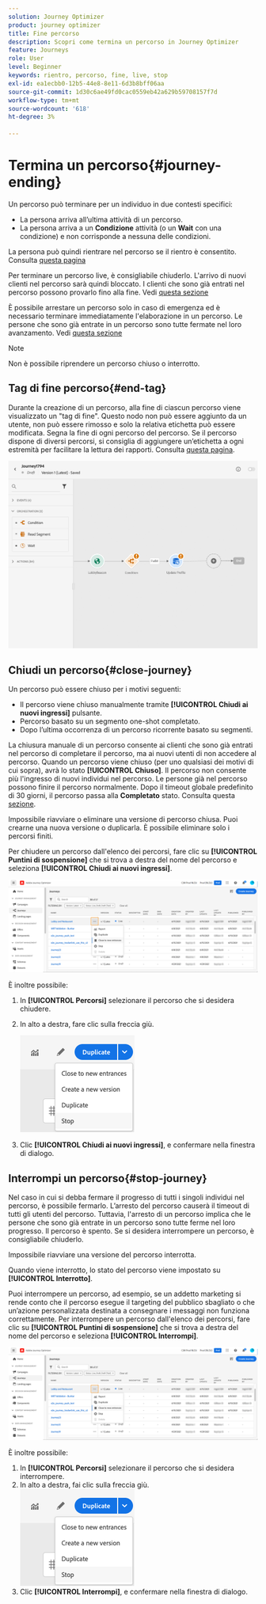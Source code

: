 ```yaml
---
solution: Journey Optimizer
product: journey optimizer
title: Fine percorso
description: Scopri come termina un percorso in Journey Optimizer
feature: Journeys
role: User
level: Beginner
keywords: rientro, percorso, fine, live, stop
exl-id: ea1ecbb0-12b5-44e8-8e11-6d3b8bff06aa
source-git-commit: 1d30c6ae49fd0cac0559eb42a629b59708157f7d
workflow-type: tm+mt
source-wordcount: '618'
ht-degree: 3%

---
```


# Termina un percorso{#journey-ending}

Un percorso può terminare per un individuo in due contesti specifici:

* La persona arriva all’ultima attività di un percorso.
* La persona arriva a un **Condizione** attività (o un **Wait** con una condizione) e non corrisponde a nessuna delle condizioni.

La persona può quindi rientrare nel percorso se il rientro è consentito. Consulta [questa pagina](../building-journeys/journey-gs.md#change-properties)

Per terminare un percorso live, è consigliabile chiuderlo. L&#39;arrivo di nuovi clienti nel percorso sarà quindi bloccato. I clienti che sono già entrati nel percorso possono provarlo fino alla fine. Vedi [questa sezione](../building-journeys/journey.md#close-journey)

È possibile arrestare un percorso solo in caso di emergenza ed è necessario terminare immediatamente l&#39;elaborazione in un percorso. Le persone che sono già entrate in un percorso sono tutte fermate nel loro avanzamento. Vedi [questa sezione](../building-journeys/journey.md#stop-journey)

>[!NOTE]
>
>Non è possibile riprendere un percorso chiuso o interrotto.

## Tag di fine percorso{#end-tag}

Durante la creazione di un percorso, alla fine di ciascun percorso viene visualizzato un &quot;tag di fine&quot;. Questo nodo non può essere aggiunto da un utente, non può essere rimosso e solo la relativa etichetta può essere modificata. Segna la fine di ogni percorso del percorso. Se il percorso dispone di diversi percorsi, si consiglia di aggiungere un’etichetta a ogni estremità per facilitare la lettura dei rapporti. Consulta [questa pagina](../reports/live-report.md).

![](assets/journey-end.png)

<!--

### End activity{#journey-end-activity}

The **[!UICONTROL End]** activity allows you to mark the end of each path of the journey. It is not mandatory but recommended for visual clarity. See [this page](../building-journeys/end-activity.md)

![](assets/journey54.png)

-->

## Chiudi un percorso{#close-journey}

Un percorso può essere chiuso per i motivi seguenti:

* Il percorso viene chiuso manualmente tramite **[!UICONTROL Chiudi ai nuovi ingressi]** pulsante.
* Percorso basato su un segmento one-shot completato.
* Dopo l’ultima occorrenza di un percorso ricorrente basato su segmenti.

La chiusura manuale di un percorso consente ai clienti che sono già entrati nel percorso di completare il percorso, ma ai nuovi utenti di non accedere al percorso. Quando un percorso viene chiuso (per uno qualsiasi dei motivi di cui sopra), avrà lo stato **[!UICONTROL Chiuso]**. Il percorso non consente più l&#39;ingresso di nuovi individui nel percorso. Le persone già nel percorso possono finire il percorso normalmente. Dopo il timeout globale predefinito di 30 giorni, il percorso passa alla **Completato** stato. Consulta questa [sezione](../building-journeys/journey-gs.md#global_timeout).

Impossibile riavviare o eliminare una versione di percorso chiusa. Puoi crearne una nuova versione o duplicarla. È possibile eliminare solo i percorsi finiti.

Per chiudere un percorso dall&#39;elenco dei percorsi, fare clic su **[!UICONTROL Puntini di sospensione]** che si trova a destra del nome del percorso e seleziona **[!UICONTROL Chiudi ai nuovi ingressi]**.

![](assets/journey-finish-quick-action.png)

È inoltre possibile:

1. In **[!UICONTROL Percorsi]** selezionare il percorso che si desidera chiudere.
1. In alto a destra, fare clic sulla freccia giù.

   ![](assets/finish_drop_down_list.png)

1. Clic **[!UICONTROL Chiudi ai nuovi ingressi]**, e confermare nella finestra di dialogo.

## Interrompi un percorso{#stop-journey}

Nel caso in cui si debba fermare il progresso di tutti i singoli individui nel percorso, è possibile fermarlo. L’arresto del percorso causerà il timeout di tutti gli utenti del percorso. Tuttavia, l&#39;arresto di un percorso implica che le persone che sono già entrate in un percorso sono tutte ferme nel loro progresso. Il percorso è spento. Se si desidera interrompere un percorso, è consigliabile chiuderlo.

Impossibile riavviare una versione del percorso interrotta.

Quando viene interrotto, lo stato del percorso viene impostato su **[!UICONTROL Interrotto]**.

Puoi interrompere un percorso, ad esempio, se un addetto marketing si rende conto che il percorso esegue il targeting del pubblico sbagliato o che un’azione personalizzata destinata a consegnare i messaggi non funziona correttamente. Per interrompere un percorso dall&#39;elenco dei percorsi, fare clic su **[!UICONTROL Puntini di sospensione]** che si trova a destra del nome del percorso e seleziona **[!UICONTROL Interrompi]**.

![](assets/journey-finish-quick-action.png)

È inoltre possibile:

1. In **[!UICONTROL Percorsi]** selezionare il percorso che si desidera interrompere.
1. In alto a destra, fai clic sulla freccia giù.
   ![](assets/finish_drop_down_list.png)
1. Clic **[!UICONTROL Interrompi]**, e confermare nella finestra di dialogo.
